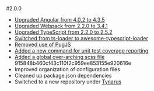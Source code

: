 #2.0.0
* [Upgraded Angular from 4.0.2 to 4.3.5](https://github.com/Tynarus/angular-seed/issues/6)
* [Upgraded Webpack from 2.2.0 to 3.4.1](https://github.com/Tynarus/angular-seed/issues/8)
* [Upgraded TypeScript from 2.2.0 to 2.5.2](https://github.com/Tynarus/angular-seed/issues/7)
* [Switched from ts-loader to awesome-typescript-loader](https://github.com/Tynarus/angular-seed/issues/9)
* [Removed use of PugJS](https://github.com/Tynarus/angular-seed/issues/2)
* [Added a new command for unit test coverage reporting](https://github.com/Tynarus/angular-seed/issues/1)
* [Added a global over-arching scss file](https://github.com/Tynarus/angular-seed/issues/4) 915848b460cf43c110f2c959ee853155e920616e
* Improved organization of configuration files
* Cleaned up package.json dependencies
* Switched to a new repository under [Tynarus](https://github.com/Tynarus)
